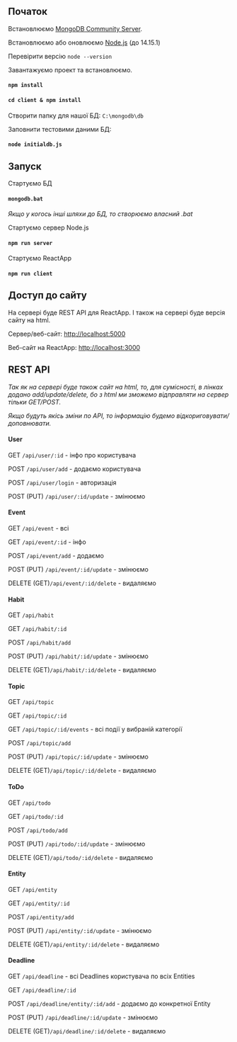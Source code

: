 ## Початок

Встановлюємо [MongoDB Community Server](https://www.mongodb.com/try/download/community).

Встановлюємо або оновлюємо [Node.js](https://nodejs.org/uk/download/) (до 14.15.1)

Перевірити версію `node --version`

Завантажуємо проект та встановлюємо.
#### `npm install`
#### `cd client & npm install`

Створити папку для нашої БД: `C:\mongodb\db`

Заповнити тестовими даними БД: 
#### `node initialdb.js`
 
## Запуск

Стартуємо БД
#### `mongodb.bat`

*Якщо у когось інші шляхи до БД, то створюємо власний .bat* 

Стартуємо сервер Node.js
#### `npm run server`

Стартуємо ReactApp
#### `npm run client`

## Доступ до сайту

На сервері буде REST API для ReactApp. І також на сервері буде версія сайту на html. 

Сервер/веб-сайт: [http://localhost:5000](http://localhost:5000)

Веб-сайт на ReactApp: [http://localhost:3000](http://localhost:3000)

## REST API

*Так як на сервері буде також сайт на html, то, для сумісності, в лінках додано add/update/delete, бо з html ми зможемо відправляти на сервер тільки GET/POST.*

*Якщо будуть якісь зміни по API, то інформацію будемо відкориговувати/доповнювати.*

#### User

GET `/api/user/:id` - інфо про користувача

POST `/api/user/add` - додаємо користувача

POST `/api/user/login` - авторизація

POST (PUT) `/api/user/:id/update` - змінюємо

#### Event

GET `/api/event` - всі

GET `/api/event/:id` - інфо

POST `/api/event/add` - додаємо

POST (PUT) `/api/event/:id/update` - змінюємо

DELETE (GET)`/api/event/:id/delete` - видаляємо

#### Habit

GET `/api/habit`

GET `/api/habit/:id`

POST `/api/habit/add`

POST (PUT) `/api/habit/:id/update` - змінюємо

DELETE (GET)`/api/habit/:id/delete` - видаляємо

#### Topic

GET `/api/topic`

GET `/api/topic/:id`

GET `/api/topic/:id/events` - всі події у вибраній категорії

POST `/api/topic/add`

POST (PUT) `/api/topic/:id/update` - змінюємо

DELETE (GET)`/api/topic/:id/delete` - видаляємо

#### ToDo

GET `/api/todo`

GET `/api/todo/:id`

POST `/api/todo/add`

POST (PUT) `/api/todo/:id/update` - змінюємо

DELETE (GET)`/api/todo/:id/delete` - видаляємо

#### Entity

GET `/api/entity`

GET `/api/entity/:id`

POST `/api/entity/add`

POST (PUT) `/api/entity/:id/update` - змінюємо

DELETE (GET)`/api/entity/:id/delete` - видаляємо

#### Deadline

GET `/api/deadline` - всі Deadlines користувача по всіх Entities

GET `/api/deadline/:id`

POST `/api/deadline/entity/:id/add` - додаємо до конкретної Entity

POST (PUT) `/api/deadline/:id/update` - змінюємо

DELETE (GET)`/api/deadline/:id/delete` - видаляємо
